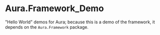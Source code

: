 Aura.Framework_Demo
===================

"Hello World" demos for Aura; because this is a demo of the framework, it
depends on the `Aura.Framework` package.
